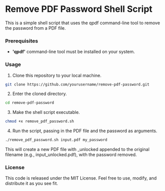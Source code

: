 # Remove PDF Password Shell Script

This is a simple shell script that uses the qpdf command-line tool to remove the password from a PDF file.

### Prerequisites

- **'qpdf'** command-line tool must be installed on your system.

### Usage

1. Clone this repository to your local machine.

```Bash
git clone https://github.com/yourusername/remove-pdf-password.git
```

2. Enter the cloned directory.

```Bash
cd remove-pdf-password
```

3. Make the shell script executable.

```Bash
chmod +x remove_pdf_password.sh

```

4. Run the script, passing in the PDF file and the password as arguments.

```Bash
./remove_pdf_password.sh input.pdf my_password
```

This will create a new PDF file with _unlocked appended to the original filename (e.g., input_unlocked.pdf), with the password removed.

### License

This code is released under the MIT License. Feel free to use, modify, and distribute it as you see fit.

